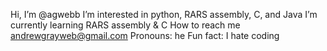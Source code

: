 Hi, I’m @agwebb
I’m interested in python, RARS assembly, C, and Java
I’m currently learning RARS assembly & C
How to reach me andrewgrayweb@gmail.com
Pronouns: he
Fun fact: I hate coding

<!---
agwebb/agwebb is a ✨ special ✨ repository because its `README.md` (this file) appears on your GitHub profile.
You can click the Preview link to take a look at your changes.
--->
